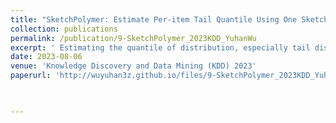 ```yaml
---
title: "SketchPolymer: Estimate Per-item Tail Quantile Using One Sketch."
collection: publications
permalink: /publication/9-SketchPolymer_2023KDD_YuhanWu
excerpt: ' Estimating the quantile of distribution, especially tail distribution, is an interesting topic in data stream models, and has obtained extensive interest from many researchers. In this paper, we propose a novel sketch, namely SketchPolymer to accurately estimate per-item tail quantile. SketchPolymer uses a technique called Early Filtration to filter infrequent items, and another technique called VSS to reduce error. Our experimental results show that the accuracy of SketchPolymer is on average 32.67 times better than state-of-the-art techniques. We also implement our SketchPolymer on P4 and FPGA platforms to verify its deployment flexibility. All our codes are available at GitHub. '
date: 2023-08-06
venue: 'Knowledge Discovery and Data Mining (KDD) 2023'
paperurl: 'http://wuyuhan3z.github.io/files/9-SketchPolymer_2023KDD_YuhanWu.pdf'


   
---
```

